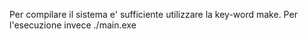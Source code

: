 Per compilare il sistema e' sufficiente utilizzare la key-word make. 
Per l'esecuzione invece ./main.exe


